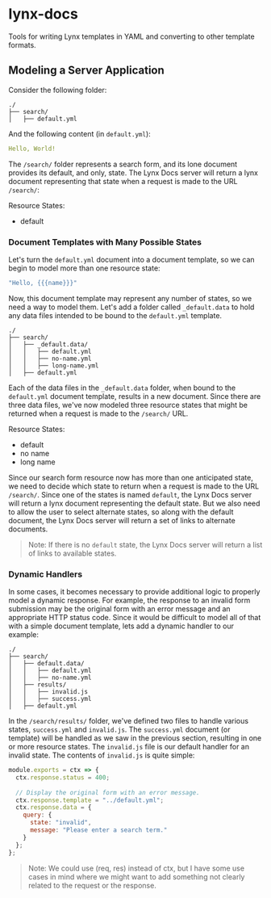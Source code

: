 # lynx-docs
Tools for writing Lynx templates in YAML and converting to other template formats.

Modeling a Server Application
-------------------------------------------------

Consider the following folder:

```
./
├── search/
│   ├── default.yml
```
  
And the following content (in `default.yml`):
  
```YAML
Hello, World!
```
  
The `/search/` folder represents a search form, and its lone document provides its default, and only, state. The Lynx Docs server will return a lynx document representing that state when a request is made to the URL `/search/`:

Resource States:

- default

### Document Templates with Many Possible States

Let's turn the `default.yml` document into a document template, so we can begin to model more than one resource state:

```YAML
"Hello, {{{name}}}"
```

Now, this document template may represent any number of states, so we need a way to model them. Let's add a folder called `_default.data` to hold any data files intended to be bound to the `default.yml` template.

```
./
├── search/
│   ├── _default.data/
│   │   ├── default.yml
│   │   ├── no-name.yml
│   │   ├── long-name.yml
│   ├── default.yml
```

Each of the data files in the `_default.data` folder, when bound to the `default.yml` document template, results in a new document. Since there are three data files, we've now modeled three resource states that might be returned when a request is made to the `/search/` URL.

Resource States:

- default
- no name
- long name
 
Since our search form resource now has more than one anticipated state, we need to decide which state to return when a request is made to the URL `/search/`. Since one of the states is named `default`, the Lynx Docs server will return a lynx document representing the default state. But we also need to allow the user to select alternate states, so along with the default document, the Lynx Docs server will return a set of links to alternate documents.

> Note: If there is no `default` state, the Lynx Docs server will return a list of links to available states.

### Dynamic Handlers

In some cases, it becomes necessary to provide additional logic to properly model a dynamic response. For example, the response to an invalid form submission may be the original form with an error message and an appropriate HTTP status code. Since it would be difficult to model all of that with a simple document template, lets add a dynamic handler to our example:

```
./
├── search/
│   ├── default.data/
│   │   ├── default.yml
│   │   ├── no-name.yml
│   ├── results/
│   │   ├── invalid.js
│   │   ├── success.yml
│   ├── default.yml
```

In the `/search/results/` folder, we've defined two files to handle various states, `success.yml` and `invalid.js`. The `success.yml` document (or template) will be handled as we saw in the previous section, resulting in one or more resource states. The `invalid.js` file is our default handler for an invalid state. The contents of `invalid.js` is quite simple:

```js
module.exports = ctx => {
  ctx.response.status = 400;
  
  // Display the original form with an error message.
  ctx.response.template = "../default.yml";
  ctx.response.data = {
    query: {
      state: "invalid",
      message: "Please enter a search term."
    }
  };
};
```

> Note: We could use (req, res) instead of ctx, but I have some use cases in mind where we might want to add something not clearly related to the request or the response.
